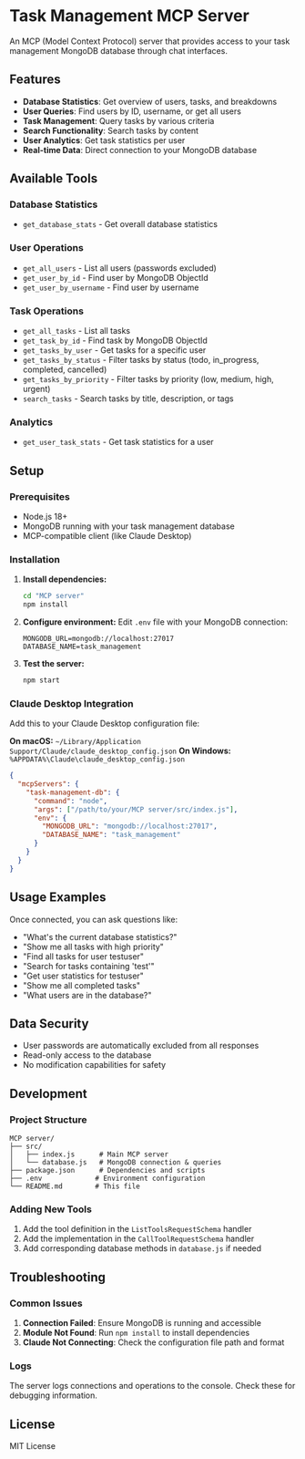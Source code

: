 # Task Management MCP Server

An MCP (Model Context Protocol) server that provides access to your task management MongoDB database through chat interfaces.

## Features

- **Database Statistics**: Get overview of users, tasks, and breakdowns
- **User Queries**: Find users by ID, username, or get all users
- **Task Management**: Query tasks by various criteria
- **Search Functionality**: Search tasks by content
- **User Analytics**: Get task statistics per user
- **Real-time Data**: Direct connection to your MongoDB database

## Available Tools

### Database Statistics
- `get_database_stats` - Get overall database statistics

### User Operations
- `get_all_users` - List all users (passwords excluded)
- `get_user_by_id` - Find user by MongoDB ObjectId
- `get_user_by_username` - Find user by username

### Task Operations
- `get_all_tasks` - List all tasks
- `get_task_by_id` - Find task by MongoDB ObjectId
- `get_tasks_by_user` - Get tasks for a specific user
- `get_tasks_by_status` - Filter tasks by status (todo, in_progress, completed, cancelled)
- `get_tasks_by_priority` - Filter tasks by priority (low, medium, high, urgent)
- `search_tasks` - Search tasks by title, description, or tags

### Analytics
- `get_user_task_stats` - Get task statistics for a user

## Setup

### Prerequisites
- Node.js 18+
- MongoDB running with your task management database
- MCP-compatible client (like Claude Desktop)

### Installation

1. **Install dependencies:**
   ```bash
   cd "MCP server"
   npm install
   ```

2. **Configure environment:**
   Edit `.env` file with your MongoDB connection:
   ```env
   MONGODB_URL=mongodb://localhost:27017
   DATABASE_NAME=task_management
   ```

3. **Test the server:**
   ```bash
   npm start
   ```

### Claude Desktop Integration

Add this to your Claude Desktop configuration file:

**On macOS:** `~/Library/Application Support/Claude/claude_desktop_config.json`
**On Windows:** `%APPDATA%\Claude\claude_desktop_config.json`

```json
{
  "mcpServers": {
    "task-management-db": {
      "command": "node",
      "args": ["/path/to/your/MCP server/src/index.js"],
      "env": {
        "MONGODB_URL": "mongodb://localhost:27017",
        "DATABASE_NAME": "task_management"
      }
    }
  }
}
```

## Usage Examples

Once connected, you can ask questions like:

- "What's the current database statistics?"
- "Show me all tasks with high priority"
- "Find all tasks for user testuser"
- "Search for tasks containing 'test'"
- "Get user statistics for testuser"
- "Show me all completed tasks"
- "What users are in the database?"

## Data Security

- User passwords are automatically excluded from all responses
- Read-only access to the database
- No modification capabilities for safety

## Development

### Project Structure
```
MCP server/
├── src/
│   ├── index.js      # Main MCP server
│   └── database.js   # MongoDB connection & queries
├── package.json      # Dependencies and scripts
├── .env             # Environment configuration
└── README.md        # This file
```

### Adding New Tools

1. Add the tool definition in the `ListToolsRequestSchema` handler
2. Add the implementation in the `CallToolRequestSchema` handler
3. Add corresponding database methods in `database.js` if needed

## Troubleshooting

### Common Issues

1. **Connection Failed**: Ensure MongoDB is running and accessible
2. **Module Not Found**: Run `npm install` to install dependencies
3. **Claude Not Connecting**: Check the configuration file path and format

### Logs

The server logs connections and operations to the console. Check these for debugging information.

## License

MIT License